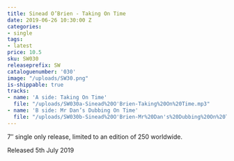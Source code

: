 ```yaml
---
title: Sinead O’Brien - Taking On Time
date: 2019-06-26 10:30:00 Z
categories:
- single
tags:
- latest
price: 10.5
sku: SW030
releaseprefix: SW
cataloguenumber: '030'
image: "/uploads/SW30.png"
is-shippable: true
tracks:
- name: 'A side: Taking On Time'
  file: "/uploads/SW030a-Sinead%20O'Brien-Taking%20On%20Time.mp3"
- name: 'B side: Mr Dan’s Dubbing On Time'
  file: "/uploads/SW030b-Sinead%20O'Brien-Mr%20Dan's%20Dubbing%20On%20Time.mp3"
---
```


7″ single only release, limited to an edition of 250 worldwide.

Released 5th July 2019
